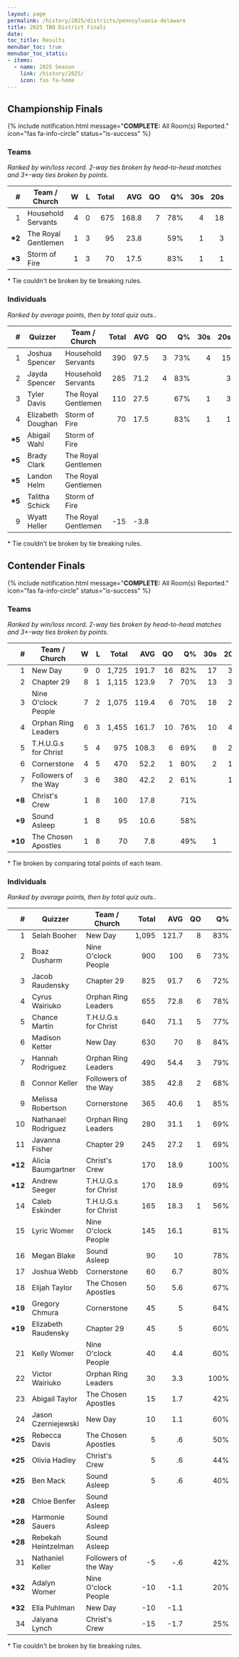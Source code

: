 ```yaml
---
layout: page
permalink: /history/2025/districts/pennsylvania-delaware
title: 2025 TBQ District Finals
date: 
toc_title: Results
menubar_toc: true
menubar_toc_static:
- items:
  - name: 2025 Season
    link: /history/2025/
    icon: fas fa-home
---
```



## Championship Finals

{% include notification.html
   message="<b>COMPLETE:</b> All Room(s) Reported."
   icon="fas fa-info-circle"
   status="is-success" %}


### Teams

*Ranked by win/loss record. 2-way ties broken by head-to-head matches and 3+-way ties broken by points.*

| # | Team / Church | W | L | Total | AVG | QO | Q% | 30s | 20s | 10s |
|--:|---|--:|--:|--:|--:|--:|--:|--:|--:|--:|
| 1 | Household Servants | 4 | 0 | 675 | 168.8 | 7 | 78% | 4 | 18 | 17 |
| **\*2** | The Royal Gentlemen | 1 | 3 | 95 | 23.8 |  | 59% | 1 | 3 | 6 |
| **\*3** | Storm of Fire | 1 | 3 | 70 | 17.5 |  | 83% | 1 | 1 | 3 |

\* Tie couldn't be broken by tie breaking rules.

### Individuals

*Ranked by average points, then by total quiz outs..*

| # | Quizzer | Team / Church | Total | AVG | QO | Q% | 30s | 20s | 10s |
|--:|---|---|--:|--:|--:|--:|--:|--:|--:|
| 1 | Joshua Spencer | Household Servants | 390 | 97.5 | 3 | 73% | 4 | 15 |  |
| 2 | Jayda Spencer | Household Servants | 285 | 71.2 | 4 | 83% |  | 3 | 17 |
| 3 | Tyler Davis | The Royal Gentlemen | 110 | 27.5 |  | 67% | 1 | 3 | 6 |
| 4 | Elizabeth Doughan | Storm of Fire | 70 | 17.5 |  | 83% | 1 | 1 | 3 |
| **\*5** | Abigail Wahl | Storm of Fire |  |  |  |  |  |  |  |
| **\*5** | Brady Clark | The Royal Gentlemen |  |  |  |  |  |  |  |
| **\*5** | Landon Helm | The Royal Gentlemen |  |  |  |  |  |  |  |
| **\*5** | Talitha Schick | Storm of Fire |  |  |  |  |  |  |  |
| 9 | Wyatt Heller | The Royal Gentlemen | -15 | -3.8 |  |  |  |  |  |

\* Tie couldn't be broken by tie breaking rules.

## Contender Finals

{% include notification.html
   message="<b>COMPLETE:</b> All Room(s) Reported."
   icon="fas fa-info-circle"
   status="is-success" %}


### Teams

*Ranked by win/loss record. 2-way ties broken by head-to-head matches and 3+-way ties broken by points.*

| # | Team / Church | W | L | Total | AVG | QO | Q% | 30s | 20s | 10s |
|--:|---|--:|--:|--:|--:|--:|--:|--:|--:|--:|
| 1 | New Day | 9 | 0 | 1,725 | 191.7 | 16 | 82% | 17 | 38 | 35 |
| 2 | Chapter 29 | 8 | 1 | 1,115 | 123.9 | 7 | 70% | 13 | 33 | 24 |
| 3 | Nine O'clock People | 7 | 2 | 1,075 | 119.4 | 6 | 70% | 18 | 24 | 16 |
| 4 | Orphan Ring Leaders | 6 | 3 | 1,455 | 161.7 | 10 | 76% | 10 | 41 | 44 |
| 5 | T.H.U.G.s for Christ | 5 | 4 | 975 | 108.3 | 6 | 69% | 8 | 27 | 39 |
| 6 | Cornerstone | 4 | 5 | 470 | 52.2 | 1 | 80% | 2 | 10 | 28 |
| 7 | Followers of the Way | 3 | 6 | 380 | 42.2 | 2 | 61% |  | 16 | 24 |
| **\*8** | Christ's Crew | 1 | 8 | 160 | 17.8 |  | 71% |  | 3 | 17 |
| **\*9** | Sound Asleep | 1 | 8 | 95 | 10.6 |  | 58% |  | 3 | 8 |
| **\*10** | The Chosen Apostles | 1 | 8 | 70 | 7.8 |  | 49% | 1 | 6 | 11 |

\* Tie broken by comparing total points of each team.

### Individuals

*Ranked by average points, then by total quiz outs..*

| # | Quizzer | Team / Church | Total | AVG | QO | Q% | 30s | 20s | 10s |
|--:|---|---|--:|--:|--:|--:|--:|--:|--:|
| 1 | Selah Booher | New Day | 1,095 | 121.7 | 8 | 83% | 17 | 27 |  |
| 2 | Boaz Dusharm | Nine O'clock People | 900 | 100 | 6 | 73% | 17 | 20 | 1 |
| 3 | Jacob Raudensky | Chapter 29 | 825 | 91.7 | 6 | 72% | 13 | 25 | 1 |
| 4 | Cyrus Wairiuko | Orphan Ring Leaders | 655 | 72.8 | 6 | 78% | 6 | 17 | 15 |
| 5 | Chance Martin | T.H.U.G.s for Christ | 640 | 71.1 | 5 | 77% | 7 | 14 | 15 |
| 6 | Madison Ketter | New Day | 630 | 70 | 8 | 84% |  | 11 | 32 |
| 7 | Hannah Rodriguez | Orphan Ring Leaders | 490 | 54.4 | 3 | 79% | 2 | 17 | 12 |
| 8 | Connor Keller | Followers of the Way | 385 | 42.8 | 2 | 68% |  | 16 | 16 |
| 9 | Melissa Robertson | Cornerstone | 365 | 40.6 | 1 | 85% | 1 | 8 | 20 |
| 10 | Nathanael Rodriguez | Orphan Ring Leaders | 280 | 31.1 | 1 | 69% | 2 | 6 | 16 |
| 11 | Javanna Fisher | Chapter 29 | 245 | 27.2 | 1 | 69% |  | 7 | 18 |
| **\*12** | Alicia Baumgartner | Christ's Crew | 170 | 18.9 |  | 100% |  | 2 | 13 |
| **\*12** | Andrew Seeger | T.H.U.G.s for Christ | 170 | 18.9 |  | 69% |  | 7 | 13 |
| 14 | Caleb Eskinder | T.H.U.G.s for Christ | 165 | 18.3 | 1 | 56% | 1 | 6 | 11 |
| 15 | Lyric Womer | Nine O'clock People | 145 | 16.1 |  | 81% | 1 | 2 | 10 |
| 16 | Megan Blake | Sound Asleep | 90 | 10 |  | 78% |  | 3 | 4 |
| 17 | Joshua Webb | Cornerstone | 60 | 6.7 |  | 80% | 1 | 1 | 2 |
| 18 | Elijah Taylor | The Chosen Apostles | 50 | 5.6 |  | 67% |  | 1 | 5 |
| **\*19** | Gregory Chmura | Cornerstone | 45 | 5 |  | 64% |  | 1 | 6 |
| **\*19** | Elizabeth Raudensky | Chapter 29 | 45 | 5 |  | 60% |  | 1 | 5 |
| 21 | Kelly Womer | Nine O'clock People | 40 | 4.4 |  | 60% |  | 1 | 5 |
| 22 | Victor Wairiuko | Orphan Ring Leaders | 30 | 3.3 |  | 100% |  | 1 | 1 |
| 23 | Abigail Taylor | The Chosen Apostles | 15 | 1.7 |  | 42% | 1 | 4 | 5 |
| 24 | Jason Czerniejewski | New Day | 10 | 1.1 |  | 60% |  |  | 3 |
| **\*25** | Rebecca Davis | The Chosen Apostles | 5 | .6 |  | 50% |  | 1 | 1 |
| **\*25** | Olivia Hadley | Christ's Crew | 5 | .6 |  | 44% |  | 1 | 3 |
| **\*25** | Ben Mack | Sound Asleep | 5 | .6 |  | 40% |  |  | 4 |
| **\*28** | Chloe Benfer | Sound Asleep |  |  |  |  |  |  |  |
| **\*28** | Harmonie Sauers | Sound Asleep |  |  |  |  |  |  |  |
| **\*28** | Rebekah Heintzelman | Sound Asleep |  |  |  |  |  |  |  |
| 31 | Nathaniel Keller | Followers of the Way | -5 | -.6 |  | 42% |  |  | 8 |
| **\*32** | Adalyn Womer | Nine O'clock People | -10 | -1.1 |  | 20% |  | 1 |  |
| **\*32** | Ella Puhlman | New Day | -10 | -1.1 |  |  |  |  |  |
| 34 | Jaiyana Lynch | Christ's Crew | -15 | -1.7 |  | 25% |  |  | 1 |

\* Tie couldn't be broken by tie breaking rules.

